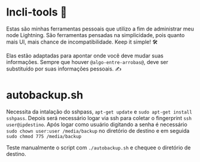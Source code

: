 # lncli-tools 🔧

Estas são minhas ferramentas pessoais que utilizo a fim de administrar meu node Lightning. São ferramentas pensadas na simplicidade, pois quanto mais UI, mais chance de incompatibilidade. Keep it simple! 🛠️

Elas estão adaptadas para apontar onde você deve mudar suas informações. Sempre que houver `@algo-entre-arrobas@`, deve ser substituído por suas informações pessoais. ✍️

# autobackup.sh

Necessita da intalação do sshpass, `apt-get update` e `sudo apt-get install sshpass`.
Depois será necessário logar via ssh para coletar o fingerprint `ssh user@ipdestino`.
Após logar como usuário digitando a senha é necessário `sudo chown user:user /media/backup` no diretório de destino e em seguida `sudo chmod 775 /media/backup
`

Teste manualmente o script com `./autobackup.sh` e chequee o diretório de destino.

